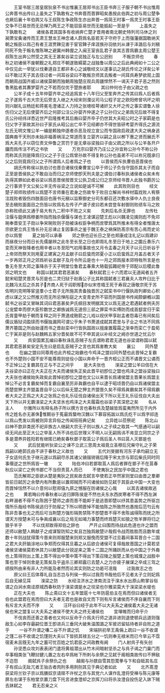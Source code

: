 <!-- { "loadSidebar": true } -->
　　王室书居三居皇居狄泉不书出惟襄王居郑书出王臣书奔三子服子朝不书出惟周公奔晋书出传曰上虽失之下孰敢有之书奔晋而晋罪昭矣愚按此伯舆之初与周公楚争也厥后襄十年伯舆又与王叔陈生争政陈生亦出奔晋一爲简王时事一爲灵王时事王臣交争不已易世而无忌惮乃两王之不能驭臣易世而无能振起一至是乎
　　上虽失之下孰敢有之
　　诸侯各君其国多有收纳奔亡楚才晋用者南北朝史特列司马休之刘昶萧宝夤诸传而王肃王慧龙王神念诸人蔚爲名臣若天子守府于上而强藩据国敢纳天朝之叛臣以爲己有者王涯贾餗见害于宦官餗子庠涯族孙羽依刘从谏于泽潞后与刘稹同死不免于叛名惟陈琳之避冀州韩偓之入闽王室丧乱君子哀其志晋爲霸主周公楚王叔陈生出奔公然受之其无王甚矣谷梁立说独正与左公迥别
　　不叛京师也
　　春秋之初诸侯不废朝觐之礼郑庄不朝遂致繻葛之战独鲁以周公之后此典阙如十二公之中仅见此一举犹以伐秦道自王都非本心之诚敬经文以遂事讥之胡氏传论之详矣公羊曰不敢过天子其去径过者一间耳谷梁曰不敢叛京师其去叛者一间耳呉寿梦欲观上国而朝周战国齐威以诸侯莫朝而独朝周独楚庄观兵周疆悍然不一谒天子君子恶之然则鲁黑肱者其夀梦婴齐之不若而仅优于楚旅者耶
　　其曰仲何也子由父疏之也
　　公羊子成十五年仲婴齐卒之经追爲宣十八年归父至笙奔齐之传其曰爲人后者爲之子遂爲千古大宗无后旁支入继之大经宋则濮议司马公程子定之欧阳修曾巩坏之明则兴献礼议杨廷和蒋冕毛澄诸正人力持之张璁桂萼诸奸又大坏之传之事实谓鲁人徐伤归父之无后使婴齐后之何邵公注公孙婴齐仲遂之子公孙归父之弟爲兄后故不得复氏公孙经纬详悉近世严启隆推考其后裔曰婴齐卒子仍世其大夫昭公时之子家羁是也归父字子家故其孙曰子家氏从昭公出亡卒不见经卿亦不得世皆研考婴齐得氏之源流左氏无明文惟公羊一编是赖独仲遂者杀恶及视立宣公而专国政启政逮大夫之祸身逃国典裔干天刑亦未始非福善祸淫之常道而复立婴齐以嗣之且以栁下惠之贤而展氏不爲大夫孔子以窃位责文仲鲁之赏罚于是无章谷梁独曰子由父疏之所以与公羊各开户牖而爲传注不朽之书欤
　　又
　　万充宗曰婴齐乃庄公之孙宜称公孙今不称公孙而称其氏则是降爲归父之子于庄公爲曾孙故不得复称公孙也虽弟不可以祢兄旣承归父之后则竟爲归父之子所谓爲人后者爲之子也
　　以晋侯而斥执曹伯恶晋侯也
　　胡氏传称侯以执伯讨也晋合诸侯伐秦曹宣公卒于师公子负刍守国杀其太子而自正至是晋侯执之不敢自治而归之京师使卽天刑夫是之谓伯讨春秋执诸侯者众矣未有执得其罪如此者谷梁以爲恶晋侯按晋文公执卫成公归之京师经书晋人此独书爵厉公之行事贤于文公矣公羊无传谷梁之立说如是诚不可解
　　此其败则目也
　　经文楚子郑师败绩传以爲楚不言师重在君身之伤故专于败目立解尚书梓材篇戕败人宥蔡注戕败者毁伤四肢面目也唐书元稹以监察御史分司东都召还次敷水驿中人仇士良夜至击稹败面面目之伤皆以败爲名左传子产谓子皮曰若未尝登车射御则败绩车马之败亦称败绩此又通于易大有九二积中不败之义矣
　　先刺后名杀无罪也
　　左传杜注偃与鉏俱爲穆姜所指而独杀偃偃与谋也王凌谋迎楚王彪以兴魏凌见擒则彪不免邓琬奉晋安王子勋以争宋琬败则子勋被诛权臣争柄而庻孽爲其所推未有得全者惟唐太宗欲更立呉王恪长孙无忌谏止复因事杀之鉴于魏王泰之祸保防髙宗有苦心焉而史论亦以爲訾
　　夏之始可以承春
　　郊之祭也迎长日之至也郑康成注礼记以爲建卯而昼夜分分而日长先儒屡辨之此冬至长至之日也即周礼冬至日于地上之圜丘奏乐六变而天神皆降者也用辛者以冬至阳气初用事故也又月令孟春之月天子以元日祈谷于上帝郊而祭天则用夏正建寅之月孟献子曰启蛰而郊夏小正以启蛰爲正月盖古者天子一岁再郊正月之郊爲祈谷孟献子及月令所云是也十一月之郊爲报本郊特牲所言是也鲁无冬至大郊之事降杀于天子明堂位鲁君孟春乘大辂载弧韣祀帝于郊配以后稷此鲁郊之明文也
　　称国以弑其君君恶甚矣
　　春秋弑君三十六而君以无道闻者五齐懿宋昭楚灵晋灵与厉是也二灵归狱于赵盾公子比其称国弑者三君襄夫人攻杵臼比于北魏冯太后之杀其子齐商人死于阎职邴亦似宋苍梧王死于寿寂之唐敬宗死于苏佐明刘克明等宦竖羣小士君子无所施其责备独晋厉之弑栾书中行偃执政列卿处心积虑以谋之又公然推刃而无所忌惮彤庭之大变青史所不容而列国册书传闻颇僻槪以国弑书之谷梁又冒昧其词曰君恶甚矣尹氏纲目发明据其文以爲无道之君遇弑者例夫厉公宠嬖幸而僇大臣殄数世之卿族诚爲无道但三郤之罪栾书实傅防而成首郄宜归于栾氏胥童甲劫于朝而复释之同于萧道成骲箭之儿戏以视伏甲享赵孟者怨毒已有间矣后儒议盾狱词盈牍而书偃独漏网可谓公乎朱子书萧道成弑其君昱与子业之书法不同爲萧齐簒国之所由始谨而书之晋赵栾中行皆执国政以擅废置履霜之渐幸而栾亡于盈荀亡于寅非是则与赵魏韩五家分晋矣故不可不申其说以补经文之阙亦世道之忧云尔
　　又
　　呉安国累瓦编曰春秋诛乱臣贼子左氏谓称君君无道也谷梁谓称国以弑其君君恶甚矣安定先生曰是启乱臣贼子之言也其爲害教大矣
　　襄公
　　同外楚也
　　在幽之盟曰同尊周也此齐桓之始霸也今鸡泽之盟曰同外楚也此晋悼之复霸也不外楚则小国不安不能尊周则徒役小国以奔命于一晋齐桓公正而不谲晋文公谲而不正悼公之复霸其在正与不正之间乎
　　是大夫张也
　　湨梁之盟公羊曰信在大夫谷梁亦曰正在大夫正在大夫而诸侯失正矣此晋平初卽位之盟也鸡泽之盟谷梁独曰大夫张也诸侯始失政矣此晋悼初卽位之盟也文公以来晋长爲诸侯盟主晋果长爲盟主悼公不必言复霸矣悼而复霸自襄至厉非眞霸也自平以逮于昭顷晋仍自以爲诸侯盟主而楚尝狎主齐盟盖晋自平公以后纵无楚之狎主齐盟晋久矣不得爲眞霸矣其不得爲霸者大夫之正爲之大夫之张爲之也礼乐征伐自诸侯出天下所以无王礼乐征伐自大夫出天下所以并无霸湨梁之大夫坚氷也鸡泽之大夫履霜也谷梁子其深悲之矣
　　名从主人
　　尔雅所以有释名扬子所以撰方言也春秋呉及楚越皆爲蛮夷然所见于内外传之姓名亦无甚侏惟鬭谷于菟最爲螫吻汉魏以下慕容拓跋以爲氏纥干以爲字祁连以爲山秃发以爲被则异言异俗之传闻班班典记矣
　　立异姓以莅祭祀
　　陈北山曰神不歆非类民不祀非族古人继嗣大宗无子则以族人之子续之取其一气感通可以嗣续无间此至正大公之举圣人所不讳也后世理义不明人以无嗣爲讳不肯显立同宗之子多是潜养异姓阳若有继隂已絶矣春秋鄫子取莒公子爲后圣人书曰莒人灭鄫是也
　　又
　　武后犹能听狄梁公之谏不立武三思周太祖竟立圣穆后兄柴守礼之子荣爲嗣以絶郭氏由不讲于春秋之义故也
　　又
　　五代刘旻据有河东子承均嗣立无子女适何氏生子继元遂以爲嗣尽杀其诸父镐锴锜锡后降于宋太宗与郭后柴氏同时同事僣逆之世所爲皆一辙
　　又
　　陆伯冲曰若鄫取莒人爲后者罪在鄫子不在莒春秋应以梁亡之例书鄫亡不当但责莒人而已
　　不使夷狄之民加乎中国之君也
　　范氏解郑之臣欲从楚是夷狄之民矣故去弑言卒使若正卒然家则堂曰由晋之羣卿皆前日弑厉之余孽内有所歉是以置郑贼而不问诸侯如防见弑于其臣此中国一大变也而晋悼恬然不以介意何以慰郑僖九原之憾服在防诸侯之心哉
　　以其去诸侯故逃之也
　　黄若晦曰传春秋者以逃归罪陈侯是不然也夫东氷西炭寒者不得不西左渊右畔溺者不得不右陈困于楚师之虐而晋不能卹于是逃晋即楚以纾其患盖势之所驱岂情所乐哉经书陈侯逃归于防鄬之下所以明晋悼不能恤陈之所致然也愚按后范匄云有陈非吾事也无之而后可当荆楚方强形隔势禁陈不卽楚晋不得不舍陈诚得陈而抚之所谓天方授楚未可与争眞成襄以后之局无如竭力事楚而终爲楚灭如狼之牧羊罪将归之狼乎羊乎
　　不以伐郑致得郑伯之辞也
　　严开止曰围而待战此危道也许之盟而还师以敝楚人韩献子之成谋智防知之矣且岂独爲敝楚计哉假令战而胜胜而且数年或数十年则战犹得策今晋来则郑服楚来则郑又服俛而受盟不过旦暮间事耳晋合十二国之君大夫肝脑涂地以争郑而仅得其旦暮之从后欲合诸侯可复得哉故晋国之计莫若坚诸侯坚诸侯莫若休其力以敝楚此分锐逆来之策十二国之所踊跃而从也中国之于外裔也上策得则出上策上策不得出中策中策不得出下策召陵之服楚上策也城濮之战胜中策也至于悼则舍是无策矣及乎盗杀三卿郑蠧已去楚人之力亦疲子展谋之卒成三驾之绩揆所由来有非人力所能及者然而论其实则防之功曷可冺哉
　　过我故志之也
　　原父曰王后体尊礼自当志岂与列侯一例以过我而书哉他后不见者太子立则妃爲后自无縁见耳
　　湨梁之防
　　水经注济水之津南流注于湨水水出原山勲掌谷俗谓之白涧水南迳原城西春秋防于湨梁谓是水之坟梁也尔雅梁莫大于湨梁梁水堤也
　　正在大夫也
　　陈止斋曰文十五年盟扈十七年防扈伯主在焉而但曰诸侯者无伯也此盟君在焉而但曰大夫者无君也是故自文而下则有斥言诸侯而不序自襄而下则有斥言大夫而不序
　　又
　　汪环谷曰经于此年不以大夫系之诸侯着大夫之无诸侯也宋之盟复以大夫系之诸侯不使大夫之终无诸侯也
　　宜墠帷而归命乎介
　　不伐丧而还善之善者也又何以反命于介爲夫行师之道非进则退使顿兵远道则强敌生心如李存朂嗣位晋王卽进兵三垂冈大破朱温围潞之军彼迟留姑待者非自败之道乎
　　一谷不升谓之嗛二谷不升谓之饥
　　宋端拱初旱王禹偁上疏曰一谷不收谓之馑二谷不收谓之饥馑则大夫以下皆损其禄五分之一饥则奉无禄米而已今旱云不霑宿麦未茁旣无九年之蓄可忧百姓之饥君臣之间政教有阙
　　门人射呉子有矢创
　　孙坚悉众攻刘表表闭门遣将黄祖潜出从竹木间暗射坚杀之与呉子谒之门巢门而卒事相类张飞鞭挝健儿置之左右卒爲帐下所刺与余祭之见弑于阍相类故传曰不狎敌不迩怨
　　阍弑呉子余祭仇之也
　　越阍与孙膑自雪其怨鬻拳与卞和自砥其名庄子有叔山无趾兀者王骀古者肉刑多用剕刖其见于典记者如此
　　又
　　北齐髙澄获梁将兰钦子京以爲膳奴京请赎不许杖之京与其党六人谋作乱澄将受禅与陈元康等屏左右谋于东柏堂京置刀盘下托言进食澄却之京挥刀曰将杀汝澄自投伤足入牀下贼去牀弑之
　　君无忍亲之义
